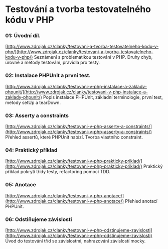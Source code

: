 # Testování a tvorba testovatelného kódu v PHP

### 01: Úvodní díl.
[http://www.zdrojak.cz/clanky/testovani-a-tvorba-testovatelneho-kodu-v-php/](http://www.zdrojak.cz/clanky/testovani-a-tvorba-testovatelneho-kodu-v-php/)
Seznámení s problematikou testování v PHP. Druhy chyb, úrovně a metody testování, pravidla pro testy.

### 02: Instalace PHPUnit a první test.
[http://www.zdrojak.cz/clanky/testovani-v-php-instalace-a-zaklady-phpunit/](http://www.zdrojak.cz/clanky/testovani-v-php-instalace-a-zaklady-phpunit/)
Popis instalace PHPUnit, základní terminologie, první test, metody setUp a tearDown.

### 03: Asserty a constraints
[http://www.zdrojak.cz/clanky/testovani-v-php-asserty-a-constraints/](http://www.zdrojak.cz/clanky/testovani-v-php-asserty-a-constraints/)
Přehled assertů, které PHPUnit nabízí. Tvorba vlastního constraint.

### 04: Praktický příklad
[http://www.zdrojak.cz/clanky/testovani-v-php-prakticky-priklad/](http://www.zdrojak.cz/clanky/testovani-v-php-prakticky-priklad/) 
Praktický příklad pokrytí třídy testy, refactoring pomocí TDD.

### 05: Anotace
[http://www.zdrojak.cz/clanky/testovani-v-php-anotace/](http://www.zdrojak.cz/clanky/testovani-v-php-anotace/) Přehled anotací PHPUnit.

### 06: Odstiňujeme závislosti
[http://www.zdrojak.cz/clanky/testovani-v-php-odstinujeme-zavislosti](http://www.zdrojak.cz/clanky/testovani-v-php-odstinujeme-zavislosti) 
Úvod do testování tříd se závislostmi, nahrazování závislostí mocky.
